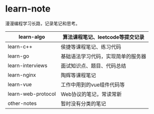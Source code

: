 # learn-note
漫漫编程学习长路，记录笔记和思考。

| learn-algo         | 算法课程笔记、leetcode等提交记录   |
| ------------------ | ---------------------------------- |
| learn-c++          | 侯捷等课程笔记、练习代码           |
| learn-go           | 基础语法学习代码，实现简单的服务器 |
| learn-interviews   | 面试知识点、题目、代码总结         |
| learn-nginx        | 陶辉等课程笔记                     |
| learn-vue          | 工作中用到的vue组件代码等          |
| learn-web-protocol | Web协议的笔记，常读常新            |
| other-notes        | 暂时没有分类的笔记                 |

